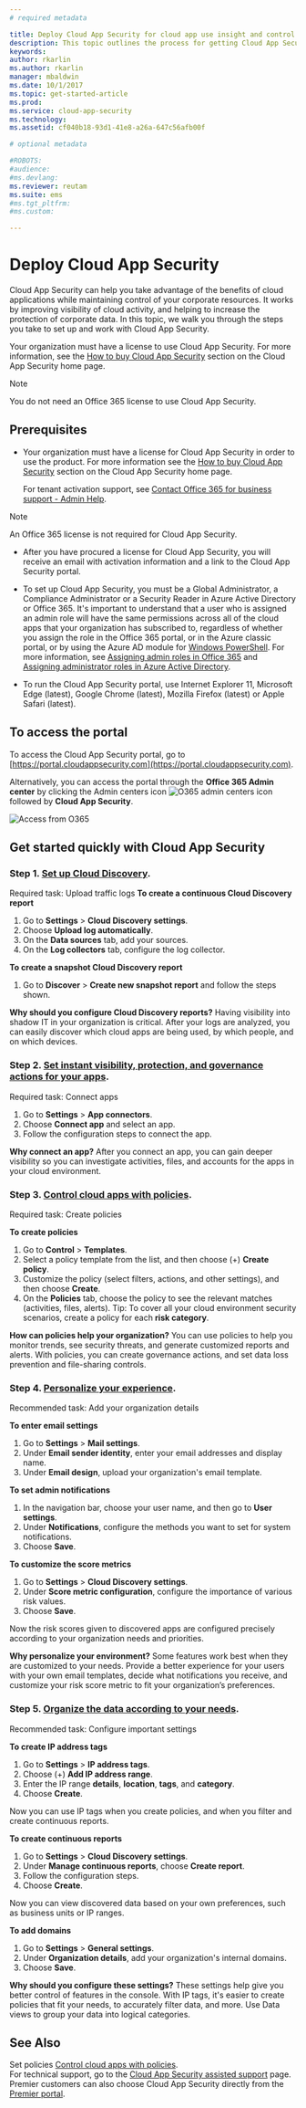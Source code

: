 ```yaml
---
# required metadata

title: Deploy Cloud App Security for cloud app use insight and control | Microsoft Docs
description: This topic outlines the process for getting Cloud App Security up and running.
keywords:
author: rkarlin
ms.author: rkarlin
manager: mbaldwin
ms.date: 10/1/2017
ms.topic: get-started-article
ms.prod:
ms.service: cloud-app-security
ms.technology:
ms.assetid: cf040b18-93d1-41e8-a26a-647c56afb00f

# optional metadata

#ROBOTS:
#audience:
#ms.devlang:
ms.reviewer: reutam
ms.suite: ems
#ms.tgt_pltfrm:
#ms.custom:

---
```


# Deploy Cloud App Security
Cloud App Security can help you take advantage of the benefits of cloud applications while maintaining control of your corporate resources. It works by improving visibility of cloud activity, and helping to increase the protection of corporate data. In this topic, we walk you through the steps you take to set up and work with Cloud App Security.  

Your organization must have a license to use Cloud App Security. For more information, see the [How to buy Cloud App Security](https://www.microsoft.com/cloud-platform/cloud-app-security) section on the Cloud App Security home page.  

>[!NOTE]
>You do not need an Office 365 license to use Cloud App Security.  

## Prerequisites  
  
-   Your organization must have a license for Cloud App Security in order to use the product. For more information see the [How to buy Cloud App Security](https://www.microsoft.com/cloud-platform/cloud-app-security) section on the Cloud App Security home page.  
  
     For tenant activation support, see [Contact Office 365 for business support - Admin Help](https://support.office.com/article/Contact-Office-365-for-business-support-Admin-Help-32a17ca7-6fa0-4870-8a8d-e25ba4ccfd4b).  
  
> [!NOTE] 
> An Office 365 license is not required for Cloud App Security.  
  
-   After you have procured a license for Cloud App Security, you will receive an email with activation information and a link to the Cloud App Security portal.  
  
-   To set up Cloud App Security, you must be a Global Administrator, a Compliance Administrator or a Security Reader in Azure Active Directory or Office 365. It's important to understand that a user who is assigned an admin role will have the same permissions across all of the cloud apps that your organization has subscribed to, regardless of whether you assign the role in the Office 365 portal, or in the Azure classic portal, or by using the Azure AD module for [Windows PowerShell](https://technet.microsoft.com/library/mt736914.aspx). For more information, see [Assigning admin roles in Office 365](https://support.office.com/article/Assigning-admin-roles-in-Office-365-eac4d046-1afd-4f1a-85fc-8219c79e1504) and [Assigning administrator roles in Azure Active Directory](https://azure.microsoft.com/documentation/articles/active-directory-assign-admin-roles/).  
  
-   To run the Cloud App Security portal, use Internet Explorer 11, Microsoft Edge (latest), Google Chrome (latest), Mozilla Firefox (latest) or Apple Safari (latest).  

## To access the portal

To access the Cloud App Security portal, go to [https://portal.cloudappsecurity.com](https://portal.cloudappsecurity.com).  
  
Alternatively, you can access the portal through the **Office 365 Admin center** by clicking the Admin centers icon ![O365 admin centers icon](./media/o365-admin-centers-icon.png "O365 admin centers icon") followed by **Cloud App Security**.  
  
![Access from O365](./media/access-from-o365.png "Access from O365")  
  



## Get started quickly with Cloud App Security  

 

### Step 1. [Set up Cloud Discovery](set-up-cloud-discovery.md).
Required task: Upload traffic logs
**To create a continuous Cloud Discovery report**

 1. Go to **Settings** > **Cloud Discovery settings**.
 2. Choose **Upload log automatically**.
 3. On the **Data sources** tab, add your sources.
 4. On the **Log collectors** tab, configure the log collector.
 
**To create a snapshot Cloud Discovery report**

 1. Go to **Discover** > **Create new snapshot report** and follow the steps shown.

**Why should you configure Cloud Discovery reports?**
Having visibility into shadow IT in your organization is critical.
After your logs are analyzed, you can easily discover which cloud apps are being used, by which people, and on which devices.


### Step 2. [Set instant visibility, protection, and governance actions for your apps](enable-instant-visibility-protection-and-governance-actions-for-your-apps.md).
Required task: Connect apps

1. Go to **Settings** > **App connectors**.
2. Choose **Connect app** and select an app.
3. Follow the configuration steps to connect the app.

**Why connect an app?**
After you connect an app, you can gain deeper visibility so you can investigate activities, files, and accounts for the apps in your cloud environment.


### Step 3. [Control cloud apps with policies](control-cloud-apps-with-policies.md).
Required task: Create policies

**To create policies**

1. Go to **Control** > **Templates**.
2. Select a policy template from the list, and then choose (+) **Create policy**.
3. Customize the policy (select filters, actions, and other settings), and then choose **Create**.
4. On the **Policies** tab, choose the policy to see the relevant matches (activities, files, alerts).
 Tip: To cover all your cloud environment security scenarios, create a policy for each **risk category**.

**How can policies help your organization?**
You can use policies to help you monitor trends, see security threats, and generate customized reports and alerts. With policies, you can create governance actions, and set data loss prevention and file-sharing controls.


### Step 4. [Personalize your experience](mail-settings.md).
Recommended task: Add your organization details

**To enter email settings**

1. Go to **Settings** > **Mail settings**.
2. Under **Email sender identity**, enter your email addresses and display name.
3. Under **Email design**, upload your organization's email template.

**To set admin notifications**

1. In the navigation bar, choose your user name, and then go to **User settings**.
2. Under **Notifications**, configure the methods you want to set for system notifications.
3. Choose **Save**.

**To customize the score metrics**

1. Go to **Settings** > **Cloud Discovery settings**.
2. Under **Score metric configuration**, configure the importance of various risk values.
3. Choose **Save**.

Now the risk scores given to discovered apps are configured precisely according to your organization needs and priorities.

**Why personalize your environment?**
Some features work best when they are customized to your needs. 
Provide a better experience for your users with your own email templates, decide what notifications you receive, and customize your risk score metric to fit your organization’s preferences.


### Step 5. [Organize the data according to your needs](ip-tags.md).
Recommended task: Configure important settings

**To create IP address tags**

1. Go to **Settings** > **IP address tags**.
2. Choose (+) **Add IP address range**.
3. Enter the IP range **details**, **location**, **tags**, and **category**.
4. Choose **Create**.

 Now you can use IP tags when you create policies, and when you filter and create continuous reports.

**To create continuous reports**

1. Go to **Settings** > **Cloud Discovery settings**.
2. Under **Manage continuous reports**, choose **Create report**.
3. Follow the configuration steps.
4. Choose **Create**.

Now you can view discovered data based on your own preferences, such as business units or IP ranges.

**To add domains**

1. Go to **Settings** > **General settings**.
2. Under **Organization details**, add your organization's internal domains.
3. Choose **Save**.

**Why should you configure these settings?**
These settings help give you better control of features in the console. With IP tags, it's easier to create policies that fit your needs, to accurately filter data, and more. Use Data views to group your data into logical categories.
  

## See Also

Set policies [Control cloud apps with policies](control-cloud-apps-with-policies.md).    
For technical support, go to the [Cloud App Security assisted support](http://support.microsoft.com/oas/default.aspx?prid=16031) page.   
Premier customers can also choose Cloud App Security directly from the [Premier portal](https://premier.microsoft.com/).   
